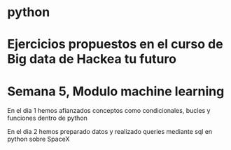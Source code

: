 # python
# Ejercicios propuestos en el curso de Big data de Hackea tu futuro
# Semana 5, Modulo machine learning
En el dia 1 hemos afianzados conceptos como condicionales, bucles y funciones dentro de python

En el dia 2 hemos preparado datos y realizado queries mediante sql en python sobre SpaceX
